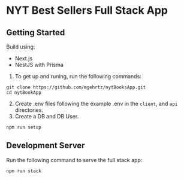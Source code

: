 # NYT Best Sellers Full Stack App

## Getting Started

Build using:
- Next.js
- NestJS with Prisma

1. To get up and runing, run the following commands:

```shell
git clone https://github.com/mgehrtz/nytBooksApp.git
cd nytBookApp
```

2. Create .env files following the example .env in the `client`, and `api` directories.
3. Create a DB and DB User.

```shell
npm run setup
```

## Development Server

Run the following command to serve the full stack app:

```shell
npm run stack
```
